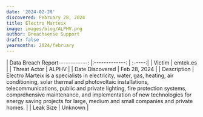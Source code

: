 ```yaml
---
date: '2024-02-28'
discovered: February 28, 2024
title: Electro Marteix
image: images/blog/ALPHV.png
author: Breachsense Support
draft: false
yearmonths: 2024/february
---
```


| Data Breach Report------------:     |:-------------:    | :-----:|
| Victim      | emtek.es      | 
| Threat Actor      | ALPHV      | 
| Date Discovered      | Feb 28, 2024      | 
| Description      | Electro Marteix is a specialists in electricity, water, gas, heating, air conditioning, solar thermal and photovoltaic installations, telecommunications, public and private lighting, fire protection systems, comprehensive maintenance, and implementation of new technologies for energy saving projects for large, medium and small companies and private homes.      | 
| Leak Size      | Unknown      | 

